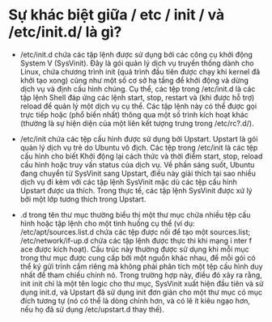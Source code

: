 # Sự khác biệt giữa / etc / init / và /etc/init.d/ là gì?

- /etc/init.d chứa các tập lệnh được sử dụng bởi các công cụ khởi động System V (SysVinit). Đây là gói quản lý dịch vụ truyền thống dành cho Linux, chứa chương trình init (quá trình đầu tiên được chạy khi kernel đã khởi tạo xong) cũng như một số cơ sở hạ tầng để khởi động và dừng dịch vụ và định cấu hình chúng. Cụ thể, các tệp trong /etc/init.d là các tập lệnh Shell đáp ứng các lệnh start, stop, restart và (khi được hỗ trợ) reload để quản lý một dịch vụ cụ thể. Các tập lệnh này có thể được gọi trực tiếp hoặc (phổ biến nhất) thông qua một số trình kích hoạt khác (thường là sự hiện diện của một liên kết tượng trưng trong /etc/rc?.d/).

- /etc/init chứa các tệp cấu hình được sử dụng bởi Upstart. Upstart là gói quản lý dịch vụ trẻ do Ubuntu vô địch. Các tệp trong /etc/init là các tệp cấu hình cho biết Khởi động lại cách thức và thời điểm start, stop, reload cấu hình hoặc truy vấn status của dịch vụ. Về phần sáng suốt, Ubuntu đang chuyển từ SysVinit sang Upstart, điều này giải thích tại sao nhiều dịch vụ đi kèm với các tập lệnh SysVinit mặc dù các tệp cấu hình Upstart được ưa thích. Trong thực tế, các tập lệnh SysVinit được xử lý bởi một lớp tương thích trong Upstart.

- .d trong tên thư mục thường biểu thị một thư mục chứa nhiều tệp cấu hình hoặc tập lệnh cho một tình huống cụ thể (ví dụ: /etc/apt/sources.list.d chứa các tệp được nối để tạo một sources.list; /etc/network/if-up.d chứa các tập lệnh được thực thi khi mạng i nter f ace được kích hoạt). Cấu trúc này thường được sử dụng khi mỗi mục trong thư mục được cung cấp bởi một nguồn khác nhau, để mỗi gói có thể ký gửi trình cắm riêng mà không phải phân tích một tệp cấu hình duy nhất để tham chiếu chính nó. Trong trường hợp này, điều đó xảy ra rằng, init init chỉ là một tên logic cho thư mục, SysVinit xuất hiện đầu tiên và sử dụng init.d, và Upstart đã sử dụng init đơn giản cho một thư mục có mục đích tương tự (nó có thể là dòng chính hơn, và có lẽ ít kiêu ngạo hơn, nếu họ đã sử dụng /etc/upstart.d thay thế).